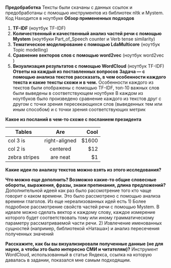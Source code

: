 **Предобработка**
Тексты были скачаны с данных ссылок и предобработаны с помощью инструментов из библиотек nltk и Mystem. Код Находится в ноутбуке 
**Обзор примененных подходов**
1.	**TF-IDF** (ноутбук TF-IDF)
2.	**Количественный и качественный анализ частей речи с помощью Mystem** (ноутбуки Part_of_Speech counter и Verb tense similarity)
3.	**Тематическое моделирование с помощью LdaMulticore** (ноутбук Topic modelling)
4.	**Сравнение векторов слов с помощью word2vec**   (ноутбук word2vec )
5.	**Визуализация результатов с помощью WordCloud** (ноутбук TF-IDF)
**Ответы на каждый из поставленных вопросов**
__Задача — с помощью анализа текстов рассказать, в чем особенности каждого текста и какие тексты схожи и в чем.__
Особенности каждого из текстов были отображены с помощью TF-IDF, топ-10 важных слов были выведены в соответствующем ноутбуке
В каждом из ноутбуков было произведено сравнение каждого из текстов друг с другом с точки зрения пересекающихся слов (выведенных тем или иным способом) и с точки зрения соответствующих метрик

__Какое из посланий в чем-то схоже с посланием президента__

| Tables        | Are           | Cool  |
| ------------- |:-------------:| -----:|
| col 3 is      | right-aligned | $1600 |
| col 2 is      | centered      |   $12 |
| zebra stripes | are neat      |    $1 |

__Какие идеи по анализу текстов можно взять из этого исследования?__

__Что можно еще дополнить? Возможно какие-то общие словесные обороты, выражения, фразы, знаки препинания, длина предложений?__
Дополнительной идеей как раз было рассмотрение того кто чаще говорит о каком времени. Это было рассмотрено с помощью анализа времени глаголов. 
Из еще нереализованных идей есть 1) Более подробное рассмотрение свойств частей речи с помощью Mystem. В идеале можно сделать вектор к каждому слову, каждое измерение которого будет соответствовать тому или иному грамматическому параметру рассматриваемой части речи. 2) Извлечение именованных сущностей (например, библиотекой «Наташа») и анализ пересечения полученных значений

__Расскажите, как бы вы визуализировали полученные данные (не для науки, а чтобы это было интересно СМИ и читателям)?__
Инструмент WordСloud, использованный в статье Яндекса, ссылка на которую давалась в задании, показался мне самым подходящим.
